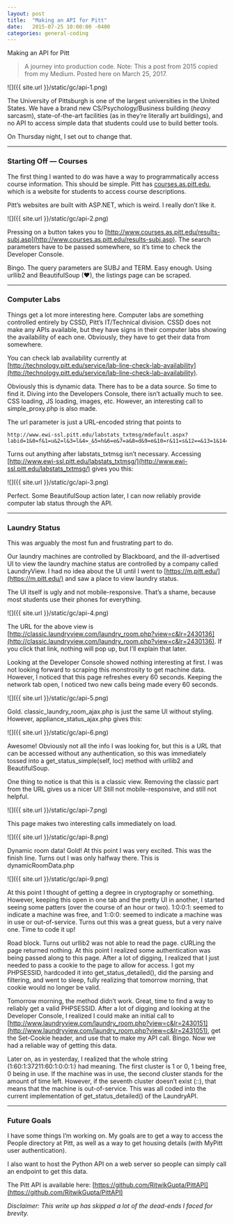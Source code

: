 ```yaml
---
layout: post
title:  "Making an API for Pitt"
date:   2015-07-25 10:00:00 -0400
categories: general-coding
---
```


 Making an API for Pitt

> A journey into production code.
> Note: This a post from 2015 copied from my Medium. Posted here on March 25, 2017.

![]({{ site.url }}/static/gc/api-1.png)

The University of Pittsburgh is one of the largest universities in the United
States. We have a brand new CS/Psychology/Business building (*heavy* sarcasm),
state-of-the-art facilities (as in they’re literally art buildings), and no API
to access simple data that students could use to build better tools.

On Thursday night, I set out to change that.

*****

### Starting Off — Courses

The first thing I wanted to do was have a way to programmatically access course
information. This should be simple. Pitt has
[courses.as.pitt.edu](http://courses.as.pitt.edu/), which is a website for
students to access course descriptions.

Pitt’s websites are built with ASP.NET, which is weird. I really don’t like it.

![]({{ site.url }}/static/gc/api-2.png)

Pressing on a button takes you to
[http://www.courses.as.pitt.edu/results-subj.asp](http://www.courses.as.pitt.edu/results-subj.asp).
The search parameters have to be passed somewhere, so it’s time to check the
Developer Console.

Bingo. The query parameters are SUBJ and TERM. Easy enough. Using urllib2 and
BeautifulSoup (❤), the listings page can be scraped.

*****

### Computer Labs

Things get a lot more interesting here. Computer labs are something controlled
entirely by CSSD, Pitt’s IT/Technical division. CSSD does not make any APIs
available, but they have signs in their computer labs showing the availability
of each one. Obviously, they have to get their data from somewhere.

You can check lab availability currently at
[http://technology.pitt.edu/service/lab-line-check-lab-availability](http://technology.pitt.edu/service/lab-line-check-lab-availability).

Obviously this is dynamic data. There has to be a data source. So time to find
it. Diving into the Developers Console, there isn’t actually much to see. CSS
loading, JS loading, images, etc. However, an interesting call to
simple_proxy.php is also made.

The url parameter is just a URL-encoded string that points to

```
http://www.ewi-ssl.pitt.edu/labstats_txtmsg/mdefault.aspx?labid=1&0=f&1=u&2=l&3=l&4=_&5=h&6=e&7=a&8=d&9=e&10=r&11=s&12==&13=1&14=&&15=f&16=u&17=l&18=l&19=_&20=s&21=t&22=a&23=t&24=u&25=s&26==&27=1.
```

Turns out anything after labstats_txtmsg isn’t necessary. Accessing
[http://www.ewi-ssl.pitt.edu/labstats_txtmsg/](http://www.ewi-ssl.pitt.edu/labstats_txtmsg/)
gives you this:

![]({{ site.url }}/static/gc/api-3.png)

Perfect. Some BeautifulSoup action later, I can now reliably provide computer
lab status through the API.

*****

### Laundry Status

This was arguably the most fun and frustrating part to do.

Our laundry machines are controlled by Blackboard, and the ill-advertised UI to
view the laundry machine status are controlled by a company called LaundryView.
I had no idea about the UI until I went to
[https://m.pitt.edu/](https://m.pitt.edu/) and saw a place to view laundry
status.

The UI itself is ugly and not mobile-responsive. That’s a shame, because most
students use their phones for everything.

![]({{ site.url }}/static/gc/api-4.png)

The URL for the above view is
[http://classic.laundryview.com/laundry_room.php?view=c&lr=2430136](http://classic.laundryview.com/laundry_room.php?view=c&lr=2430136).
If you click that link, nothing will pop up, but I’ll explain that later.

Looking at the Developer Console showed nothing interesting at first. I was not
looking forward to scraping this monstrosity to get machine data. However, I
noticed that this page refreshes every 60 seconds. Keeping the network tab open,
I noticed two new calls being made every 60 seconds.

![]({{ site.url }}/static/gc/api-5.png)

Gold. classic_laundry_room_ajax.php is just the same UI without styling.
However, appliance_status_ajax.php gives this:

![]({{ site.url }}/static/gc/api-6.png)

Awesome! Obviously not all the info I was looking for, but this is a URL that
can be accessed without any authentication, so this was immediately tossed into
a get_status_simple(self, loc) method with urllib2 and BeautifulSoup.

One thing to notice is that this is a classic view. Removing the classic part
from the URL gives us a nicer UI! Still not mobile-responsive, and still not
helpful.

![]({{ site.url }}/static/gc/api-7.png)

This page makes two interesting calls immediately on load.

![]({{ site.url }}/static/gc/api-8.png)

Dynamic room data! Gold! At this point I was very excited. This was the finish
line. Turns out I was only halfway there. This is dynamicRoomData.php

![]({{ site.url }}/static/gc/api-9.png)

At this point I thought of getting a degree in cryptography or something.
However, keeping this open in one tab and the pretty UI in another, I started
seeing some patters (over the course of an hour or two). 1:0:0:1: seemed to
indicate a machine was free, and 1::0:0: seemed to indicate a machine was in use
or out-of-service. Turns out this was a great guess, but a very naive one. Time
to code it up!

Road block. Turns out urllib2 was not able to read the page. cURLing the page
returned nothing. At this point I realized some authentication was being passed
along to this page. After a lot of digging, I realized that I just needed to
pass a cookie to the page to allow for access. I got my PHPSESSID, hardcoded it
into get_status_detailed(), did the parsing and filtering, and went to sleep,
fully realizing that tomorrow morning, that cookie would no longer be valid.

Tomorrow morning, the method didn’t work. Great, time to find a way to reliably
get a valid PHPSESSID. After a lot of digging and looking at the Developer
Console, I realized I could make an initial call to
[http://www.laundryview.com/laundry_room.php?view=c&lr=2430151](http://www.laundryview.com/laundry_room.php?view=c&lr=2431051),
get the Set-Cookie header, and use that to make my API call. Bingo. Now we had a
reliable way of getting this data.

Later on, as in yesterday, I realized that the whole string
(1:60:1:37211:60:1:0:0:1:) had meaning. The first cluster is 1 or 0, 1 being
free, 0 being in use. If the machine was in use, the second cluster stands for
the amount of time left. However, if the seventh cluster doesn’t exist (::),
that means that the machine is out-of-service. This was all coded into the
current implementation of get_status_detailed() of the LaundryAPI.

*****

### Future Goals

I have some things I’m working on. My goals are to get a way to access the
People directory at Pitt, as well as a way to get housing details (with MyPitt
user authentication).

I also want to host the Python API on a web server so people can simply call an
endpoint to get this data.

The Pitt API is available here:
[https://github.com/RitwikGupta/PittAPI](https://github.com/RitwikGupta/PittAPI)

*Disclaimer: This write up has skipped a lot of the dead-ends I faced for
brevity.*

